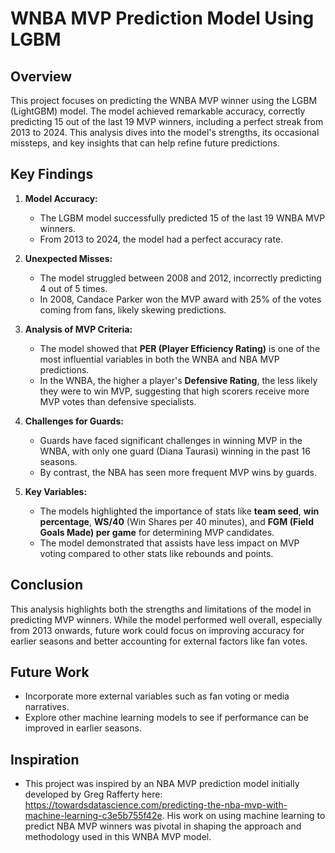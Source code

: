 # WNBA MVP Prediction Model Using LGBM

## Overview
This project focuses on predicting the WNBA MVP winner using the LGBM (LightGBM) model. The model achieved remarkable accuracy, correctly predicting 15 out of the last 19 MVP winners, including a perfect streak from 2013 to 2024. This analysis dives into the model's strengths, its occasional missteps, and key insights that can help refine future predictions.

## Key Findings

1. **Model Accuracy:**
   - The LGBM model successfully predicted 15 of the last 19 WNBA MVP winners.
   - From 2013 to 2024, the model had a perfect accuracy rate.

2. **Unexpected Misses:**
   - The model struggled between 2008 and 2012, incorrectly predicting 4 out of 5 times. 
   - In 2008, Candace Parker won the MVP award with 25% of the votes coming from fans, likely skewing predictions.

3. **Analysis of MVP Criteria:**
   - The model showed that **PER (Player Efficiency Rating)** is one of the most influential variables in both the WNBA and NBA MVP predictions.
   - In the WNBA, the higher a player's **Defensive Rating**, the less likely they were to win MVP, suggesting that high scorers receive more MVP votes than defensive specialists.

4. **Challenges for Guards:**
   - Guards have faced significant challenges in winning MVP in the WNBA, with only one guard (Diana Taurasi) winning in the past 16 seasons.
   - By contrast, the NBA has seen more frequent MVP wins by guards.

5. **Key Variables:**
   - The models highlighted the importance of stats like **team seed**, **win percentage**, **WS/40** (Win Shares per 40 minutes), and **FGM (Field Goals Made) per game** for determining MVP candidates.
   - The model demonstrated that assists have less impact on MVP voting compared to other stats like rebounds and points.

## Conclusion
This analysis highlights both the strengths and limitations of the model in predicting MVP winners. While the model performed well overall, especially from 2013 onwards, future work could focus on improving accuracy for earlier seasons and better accounting for external factors like fan votes.

## Future Work
- Incorporate more external variables such as fan voting or media narratives.
- Explore other machine learning models to see if performance can be improved in earlier seasons.

## Inspiration
- This project was inspired by an NBA MVP prediction model initially developed by Greg Rafferty here: https://towardsdatascience.com/predicting-the-nba-mvp-with-machine-learning-c3e5b755f42e. His work on using machine learning to predict NBA MVP winners was pivotal in shaping the approach and methodology used in this WNBA MVP model.



